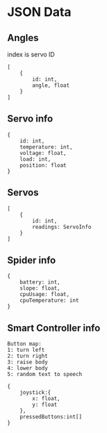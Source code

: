 # JSON Data 

## Angles
index is servo ID
```
[
    {
        id: int,
        angle, float
    }
]
```

## Servo info
```
{
    id: int,
    temperature: int,
    voltage: float,
    load: int,
    position: float
}
```

## Servos
````
[
    {
        id: int,
        readings: ServoInfo
    }
]
````

## Spider info
```
{
    battery: int,
    slope: float,
    cpuUsage: float,
    cpuTemperature: int
}
```

## Smart Controller info
```
Button map:
1: turn left
2: turn right
3: raise body
4: lower body
5: random text to speech
```
```
{
    joystick:{
        x: float,
        y: float
    },
    pressedButtons:int[]
}
```
